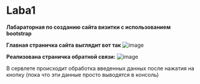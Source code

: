 # Laba1
**Лабараторная  по созданию сайта визитки с использованием bootstrap**

**Главная страничка сайта выглядит вот так**
![image](https://github.com/Finesse5/Lab1/assets/127689665/8b8827f1-75c3-4e77-aa5d-81f2f32b2649)


**Реализована страничка обратной связи:**
![image](https://github.com/Finesse5/Lab1/assets/127689665/ae3fd905-de62-4963-9355-3ce906bc5d6f)


В сервлете происходит обработка введенных данных после нажатия на кнопку (пока что эти данные просто выводятся в консоль)
